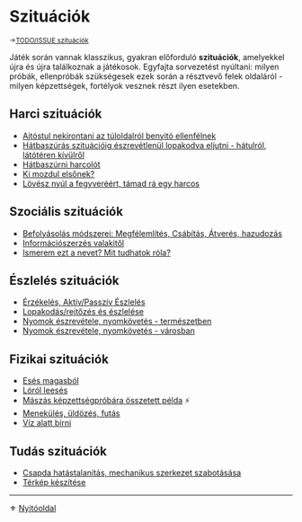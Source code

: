 # Szituációk

<sub>→[TODO/ISSUE szituációk](https://github.com/kaktusztea/km100/wiki/TODO.ISSUE.szituaciok)</sub>

Játék során vannak klasszikus, gyakran előforduló **szituációk**, amelyekkel újra és újra találkoznak a játékosok. Egyfajta sorvezetést nyúltani: milyen próbák, ellenpróbák szükségesek ezek során a résztvevő felek oldaláról - milyen képzettségek, fortélyok vesznek részt ilyen esetekben.

## Harci szituációk

- [Ajtóstul nekirontani az túloldalról benyitó ellenfélnek](szituaciok/ajtostul_tamadni.md)
- [Hátbaszúrás szituációig észrevétlenül lopakodva eljutni - hátulról, látótéren kívülről ](szituaciok/lopakodas_rejtozes_es_eszlelese.md#%EF%B8%8F--h%C3%A1tulr%C3%B3l-l%C3%A1t%C3%B3t%C3%A9ren-k%C3%ADv%C3%BClr%C5%91l-h%C3%A1tbasz%C3%BAr%C3%B3-szitu%C3%A1ci%C3%B3ig-eljutni)
- [Hátbaszúrni harcolót](szituaciok/hatbaszurni_harcolot.md)
- [Ki mozdul elsőnek?](szituaciok/ki_mozdul_elsonek.md)
- [Lövész nyúl a fegyveréért, támad rá egy harcos](szituaciok/lovesz_nyul_fegyvereert_tamad_ra_harcos.md)

## Szociális szituációk

- [Befolyásolás módszerei: Megfélemlítés, Csábítás, Átverés, hazudozás](szituaciok/befolyasolas_modszerei.md)
- [Információszerzés valakitől](szituaciok/informacioszerzes_valakitol.md)
- [Ismerem ezt a nevet? Mit tudhatok róla?](szituaciok/ismerem_mit_tudhatok_rola.md)

## Észlelés szituációk

- [Érzékelés, Aktív/Passzív Észlelés](szituaciok/erzekeles_eszleles_aktiv_passziv.md)
- [Lopakodás/rejtőzés és észlelése](szituaciok/lopakodas_rejtozes_es_eszlelese.md)
- [Nyomok észrevétele, nyomkövetés - természetben](szituaciok/nyomok_nyomkovetes_termeszet.md)
- [Nyomok észrevétele, nyomkövetés - városban](szituaciok/nyomok_nyomkovetes_varos.md)

## Fizikai szituációk

- [Esés magasból](szituaciok/eses_magasbol.md)
- [Lóról leesés](szituaciok/lorol_leeses.md)
- [Mászás képzettségpróbára összetett példa](szituaciok/maszas_osszetett_pelda.md) ⚡
- [Menekülés, üldözés, futás](szituaciok/menekules_uldozes_futas.md)
- [Víz alatt bírni](szituaciok/viz_alatt_birni.md)

## Tudás szituációk

- [Csapda hatástalanítás, mechanikus szerkezet szabotásása](szituaciok/csapda_hatatalanitas_szabotalas.md)
- [Térkép készítése](szituaciok/terkep_keszitese.md)

---

⚜️ [Nyitóoldal](start.md#15-szitu%C3%A1ci%C3%B3k)
